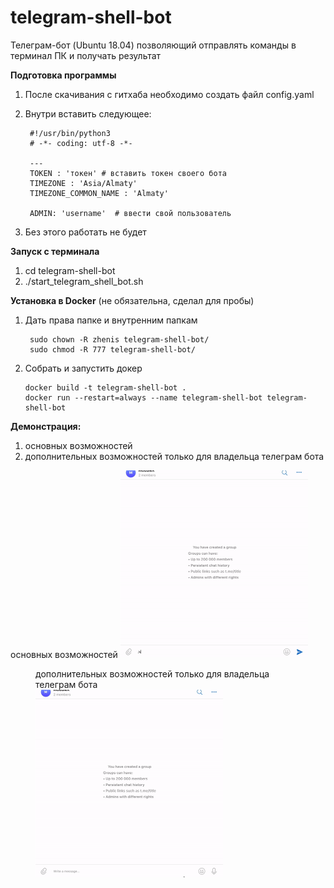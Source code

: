 # telegram-shell-bot

Телеграм-бот (Ubuntu 18.04) позволяющий отправлять команды в терминал ПК и получать результат

**Подготовка программы**
1. После скачивания с гитхаба необходимо создать файл config.yaml
2. Внутри вставить следующее:
        
        #!/usr/bin/python3
        # -*- coding: utf-8 -*-

        ---
        TOKEN : 'токен' # вставить токен своего бота
        TIMEZONE : 'Asia/Almaty'
        TIMEZONE_COMMON_NAME : 'Almaty'

        ADMIN: 'username'  # ввести свой пользователь
3. Без этого работать не будет

**Запуск с терминала**
1. cd telegram-shell-bot
2. ./start_telegram_shell_bot.sh


**Установка в Docker** (не обязательна, сделал для пробы)

1. Дать права папке и внутренним папкам

        sudo chown -R zhenis telegram-shell-bot/
        sudo chmod -R 777 telegram-shell-bot/

2. Собрать и запустить докер

       docker build -t telegram-shell-bot .
       docker run --restart=always --name telegram-shell-bot telegram-shell-bot

**Демонстрация:**
1. основных возможностей <br>
2. дополнительных возможностей только для владельца телеграм бота

<p>основных возможностей
<img class="aligncenter"  src="https://github.com/zhenisduissekov/telegram-shell-bot/blob/master/images/overview.gif?inline=false"  width="300" height="300" 
/></figure>
&nbsp;&nbsp;&nbsp;
<figure>
<figcaption>дополнительных возможностей только для владельца телеграм бота</figcaption>
<img class="aligncenter" src="https://github.com/zhenisduissekov/telegram-shell-bot/blob/master/images/extra.gif?inline=false"  width="300" height="300" />
</figure>
</p>


